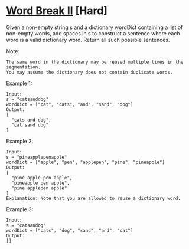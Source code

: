 # [Word Break II](https://leetcode.com/problems/word-break-ii/) [Hard]

Given a non-empty string s and a dictionary wordDict containing a list of non-empty words, add spaces in s to construct a sentence where each word is a valid dictionary word. Return all such possible sentences.

Note:
```
The same word in the dictionary may be reused multiple times in the segmentation.
You may assume the dictionary does not contain duplicate words.
```
Example 1:
```
Input:
s = "catsanddog"
wordDict = ["cat", "cats", "and", "sand", "dog"]
Output:
[
  "cats and dog",
  "cat sand dog"
]
```
Example 2:
```
Input:
s = "pineapplepenapple"
wordDict = ["apple", "pen", "applepen", "pine", "pineapple"]
Output:
[
  "pine apple pen apple",
  "pineapple pen apple",
  "pine applepen apple"
]
Explanation: Note that you are allowed to reuse a dictionary word.
```
Example 3:
```
Input:
s = "catsandog"
wordDict = ["cats", "dog", "sand", "and", "cat"]
Output:
[]
```